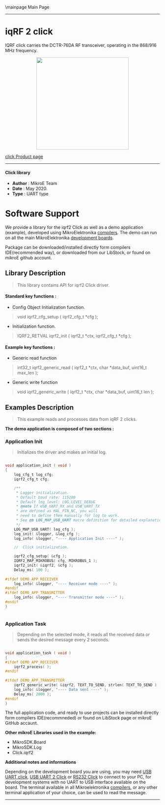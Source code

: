 \mainpage Main Page
 
---
# iqRF 2 click

IQRF click carries the DCTR-76DA RF transceiver, operating in the 868/916 MHz frequency.

<p align="center">
  <img src="https://download.mikroe.com/images/click_for_ide/iqrf2_click.png" height=300px>
</p>

[click Product page](https://www.mikroe.com/iqrf-2-click)

---


#### Click library 

- **Author**        : MikroE Team
- **Date**          : May 2020.
- **Type**          : UART type


# Software Support

We provide a library for the iqrf2 Click 
as well as a demo application (example), developed using MikroElektronika 
[compilers](https://shop.mikroe.com/compilers). 
The demo can run on all the main MikroElektronika [development boards](https://shop.mikroe.com/development-boards).

Package can be downloaded/installed directly form compilers IDE(recommended way), or downloaded from our LibStock, or found on mikroE github account. 

## Library Description

> This library contains API for iqrf2 Click driver.

#### Standard key functions :

- Config Object Initialization function.
> void iqrf2_cfg_setup ( iqrf2_cfg_t *cfg ); 
 
- Initialization function.
> IQRF2_RETVAL iqrf2_init ( iqrf2_t *ctx, iqrf2_cfg_t *cfg );

#### Example key functions :

- Generic read function
> int32_t iqrf2_generic_read ( iqrf2_t *ctx, char *data_buf, uint16_t max_len );
 
- Generic write function
> void iqrf2_generic_write ( iqrf2_t *ctx, char *data_buf, uint16_t len );

## Examples Description

> This example reads and processes data from iqRF 2 clicks.

**The demo application is composed of two sections :**

### Application Init 

> Initializes the driver and makes an initial log.

```c

void application_init ( void )
{
    log_cfg_t log_cfg;
    iqrf2_cfg_t cfg;

    /** 
     * Logger initialization.
     * Default baud rate: 115200
     * Default log level: LOG_LEVEL_DEBUG
     * @note If USB_UART_RX and USB_UART_TX 
     * are defined as HAL_PIN_NC, you will 
     * need to define them manually for log to work. 
     * See @b LOG_MAP_USB_UART macro definition for detailed explanation.
     */
    LOG_MAP_USB_UART( log_cfg );
    log_init( &logger, &log_cfg );
    log_info( &logger, "---- Application Init ----" );

    //  Click initialization.

    iqrf2_cfg_setup( &cfg );
    IQRF2_MAP_MIKROBUS( cfg, MIKROBUS_1 );
    iqrf2_init( &iqrf2, &cfg );
    Delay_ms( 100 );
    
#ifdef DEMO_APP_RECEIVER
    log_info( &logger, "---- Receiver mode ----" );
#endif    
#ifdef DEMO_APP_TRANSMITTER
    log_info( &logger, "---- Transmitter mode ----" );
#endif   
}
  
```

### Application Task

> Depending on the selected mode, it reads all the received data or sends the desired message every 2 seconds.

```c

void application_task ( void )
{
#ifdef DEMO_APP_RECEIVER
    iqrf2_process( );
#endif    
    
#ifdef DEMO_APP_TRANSMITTER
    iqrf2_generic_write( &iqrf2, TEXT_TO_SEND, strlen( TEXT_TO_SEND ) );
    log_info( &logger, "---- Data sent ----" );
    Delay_ms( 2000 );
#endif   
}  

```

The full application code, and ready to use projects can be  installed directly form compilers IDE(recommneded) or found on LibStock page or mikroE GitHub accaunt.

**Other mikroE Libraries used in the example:** 

- MikroSDK.Board
- MikroSDK.Log
- Click.iqrf2

**Additional notes and informations**

Depending on the development board you are using, you may need 
[USB UART click](https://shop.mikroe.com/usb-uart-click), 
[USB UART 2 Click](https://shop.mikroe.com/usb-uart-2-click) or 
[RS232 Click](https://shop.mikroe.com/rs232-click) to connect to your PC, for 
development systems with no UART to USB interface available on the board. The 
terminal available in all Mikroelektronika 
[compilers](https://shop.mikroe.com/compilers), or any other terminal application 
of your choice, can be used to read the message.



---
